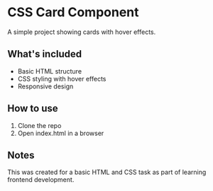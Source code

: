 # CSS Card Component

A simple project showing cards with hover effects.

## What's included

- Basic HTML structure
- CSS styling with hover effects
- Responsive design

## How to use

1. Clone the repo
2. Open index.html in a browser

## Notes

This was created for a basic HTML and CSS task as part of learning frontend development.
